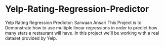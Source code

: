 # Yelp-Rating-Regression-Predictor
Yelp Rating Regression Predictor: Sarwaan Ansari This Project is to Demonstrate how to use multiple linear regressions in order to predict how many stars a restaurant will have. In this project we'll be working with a real dataset provided by Yelp.
